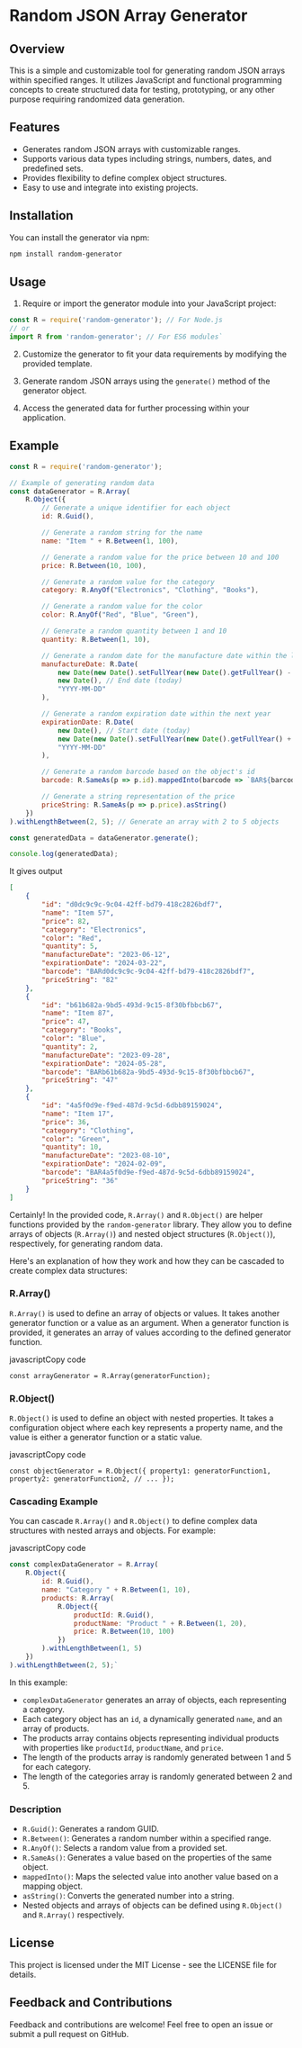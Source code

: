 
# Random JSON Array Generator

## Overview

This is a simple and customizable tool for generating random JSON arrays within specified ranges. It utilizes JavaScript and functional programming concepts to create structured data for testing, prototyping, or any other purpose requiring randomized data generation.

## Features

- Generates random JSON arrays with customizable ranges.
- Supports various data types including strings, numbers, dates, and predefined sets.
- Provides flexibility to define complex object structures.
- Easy to use and integrate into existing projects.

## Installation

You can install the generator via npm:

```bash 
npm install random-generator
``` 

## Usage

1.  Require or import the generator module into your JavaScript project:


```js
const R = require('random-generator'); // For Node.js
// or
import R from 'random-generator'; // For ES6 modules` 
```

2.  Customize the generator to fit your data requirements by modifying the provided template.
    
3.  Generate random JSON arrays using the `generate()` method of the generator object.
    
4.  Access the generated data for further processing within your application.
    

## Example

```js
const R = require('random-generator');

// Example of generating random data
const dataGenerator = R.Array(
    R.Object({
        // Generate a unique identifier for each object
        id: R.Guid(),

        // Generate a random string for the name
        name: "Item " + R.Between(1, 100),

        // Generate a random value for the price between 10 and 100
        price: R.Between(10, 100),

        // Generate a random value for the category
        category: R.AnyOf("Electronics", "Clothing", "Books"),

        // Generate a random value for the color
        color: R.AnyOf("Red", "Blue", "Green"),

        // Generate a random quantity between 1 and 10
        quantity: R.Between(1, 10),

        // Generate a random date for the manufacture date within the last year
        manufactureDate: R.Date(
            new Date(new Date().setFullYear(new Date().getFullYear() - 1)), // Start date (1 year ago)
            new Date(), // End date (today)
            "YYYY-MM-DD"
        ),

        // Generate a random expiration date within the next year
        expirationDate: R.Date(
            new Date(), // Start date (today)
            new Date(new Date().setFullYear(new Date().getFullYear() + 1)), // End date (1 year from now)
            "YYYY-MM-DD"
        ),

        // Generate a random barcode based on the object's id
        barcode: R.SameAs(p => p.id).mappedInto(barcode => `BAR${barcode}`),

        // Generate a string representation of the price
        priceString: R.SameAs(p => p.price).asString()
    })
).withLengthBetween(2, 5); // Generate an array with 2 to 5 objects

const generatedData = dataGenerator.generate();

console.log(generatedData);
```
It gives output
```json
[
    {
        "id": "d0dc9c9c-9c04-42ff-bd79-418c2826bdf7",
        "name": "Item 57",
        "price": 82,
        "category": "Electronics",
        "color": "Red",
        "quantity": 5,
        "manufactureDate": "2023-06-12",
        "expirationDate": "2024-03-22",
        "barcode": "BARd0dc9c9c-9c04-42ff-bd79-418c2826bdf7",
        "priceString": "82"
    },
    {
        "id": "b61b682a-9bd5-493d-9c15-8f30bfbbcb67",
        "name": "Item 87",
        "price": 47,
        "category": "Books",
        "color": "Blue",
        "quantity": 2,
        "manufactureDate": "2023-09-28",
        "expirationDate": "2024-05-28",
        "barcode": "BARb61b682a-9bd5-493d-9c15-8f30bfbbcb67",
        "priceString": "47"
    },
    {
        "id": "4a5f0d9e-f9ed-487d-9c5d-6dbb89159024",
        "name": "Item 17",
        "price": 36,
        "category": "Clothing",
        "color": "Green",
        "quantity": 10,
        "manufactureDate": "2023-08-10",
        "expirationDate": "2024-02-09",
        "barcode": "BAR4a5f0d9e-f9ed-487d-9c5d-6dbb89159024",
        "priceString": "36"
    }
]

```

  
Certainly! In the provided code, `R.Array()` and `R.Object()` are helper functions provided by the `random-generator` library. They allow you to define arrays of objects (`R.Array()`) and nested object structures (`R.Object()`), respectively, for generating random data.

Here's an explanation of how they work and how they can be cascaded to create complex data structures:

### R.Array()

`R.Array()` is used to define an array of objects or values. It takes another generator function or a value as an argument. When a generator function is provided, it generates an array of values according to the defined generator function.

javascriptCopy code

`const arrayGenerator = R.Array(generatorFunction);` 

### R.Object()

`R.Object()` is used to define an object with nested properties. It takes a configuration object where each key represents a property name, and the value is either a generator function or a static value.

javascriptCopy code

`const objectGenerator = R.Object({
    property1: generatorFunction1,
    property2: generatorFunction2,
    // ...
});` 

### Cascading Example

You can cascade `R.Array()` and `R.Object()` to define complex data structures with nested arrays and objects. For example:

javascriptCopy code

```js
const complexDataGenerator = R.Array(
    R.Object({
        id: R.Guid(),
        name: "Category " + R.Between(1, 10),
        products: R.Array(
            R.Object({
                productId: R.Guid(),
                productName: "Product " + R.Between(1, 20),
                price: R.Between(10, 100)
            })
        ).withLengthBetween(1, 5)
    })
).withLengthBetween(2, 5);` 
```

In this example:

-   `complexDataGenerator` generates an array of objects, each representing a category.
-   Each category object has an `id`, a dynamically generated `name`, and an array of products.
-   The products array contains objects representing individual products with properties like `productId`, `productName`, and `price`.
-   The length of the products array is randomly generated between 1 and 5 for each category.
-   The length of the categories array is randomly generated between 2 and 5.


### Description

-   `R.Guid()`: Generates a random GUID.
-   `R.Between()`: Generates a random number within a specified range.
-   `R.AnyOf()`: Selects a random value from a provided set.
-   `R.SameAs()`: Generates a value based on the properties of the same object.
-   `mappedInto()`: Maps the selected value into another value based on a mapping object.
-   `asString()`: Converts the generated number into a string.
-   Nested objects and arrays of objects can be defined using `R.Object()` and `R.Array()` respectively.




## License

This project is licensed under the MIT License - see the LICENSE file for details.

## Feedback and Contributions

Feedback and contributions are welcome! Feel free to open an issue or submit a pull request on GitHub.